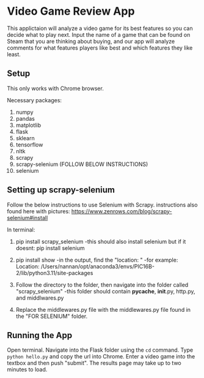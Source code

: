 # Video Game Review App

This applictaion will analyze a video game for its best features so you can decide what to play next. Input the name of a game that can be found on Steam that you are thinking about buying, and our app will analyze comments for what features players like best and which features they like least. 

## Setup

This only works with Chrome browser.

Necessary packages:
1. numpy
2. pandas
3. matplotlib
4. flask
5. sklearn
6. tensorflow
7. nltk
8. scrapy
9. scrapy-selenium (FOLLOW BELOW INSTRUCTIONS)
10. selenium

## Setting up scrapy-selenium

Follow the below instructions to use Selenium with Scrapy.
instructions also found here with pictures: https://www.zenrows.com/blog/scrapy-selenium#install

In terminal:
1. pip install scrapy_selenium
    -this should also install selenium but if it doesnt: pip install selenium
    
2. pip install show
    -in the output, find the "location: "
    -for example: Location: /Users/nannan/opt/anaconda3/envs/PIC16B-2/lib/python3.11/site-packages
    
3. Follow the directory to the folder, then navigate into the folder called "scrapy_selenium"
    -this folder should contain __pycache__, __init__.py, http.py, and middlwares.py
    
4. Replace the middlewares.py file with the middlewares.py file found in the "FOR SELENIUM" folder.

## Running the App

Open terminal. Navigate into the Flask folder using the `cd` command. Type `python hello.py` and copy the url into Chrome. Enter a video game into the textbox and then push "submit". The results page may take up to two minutes to load. 